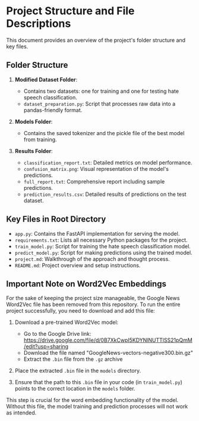# Project Structure and File Descriptions

This document provides an overview of the project's folder structure and key files.

## Folder Structure

1. **Modified Dataset Folder**:

   - Contains two datasets: one for training and one for testing hate speech classification.
   - `dataset_preparation.py`: Script that processes raw data into a pandas-friendly format.

2. **Models Folder**:

   - Contains the saved tokenizer and the pickle file of the best model from training.

3. **Results Folder**:
   - `classification_report.txt`: Detailed metrics on model performance.
   - `confusion_matrix.png`: Visual representation of the model's predictions.
   - `full_report.txt`: Comprehensive report including sample predictions.
   - `prediction_results.csv`: Detailed results of predictions on the test dataset.

## Key Files in Root Directory

- `app.py`: Contains the FastAPI implementation for serving the model.
- `requirements.txt`: Lists all necessary Python packages for the project.
- `train_model.py`: Script for training the hate speech classification model.
- `predict_model.py`: Script for making predictions using the trained model.
- `project.md`: Walkthrough of the approach and thought process.
- `README.md`: Project overview and setup instructions.

## Important Note on Word2Vec Embeddings

For the sake of keeping the project size manageable, the Google News Word2Vec file has been removed from this repository. To run the entire project successfully, you need to download and add this file:

1. Download a pre-trained Word2Vec model:

   - Go to the Google Drive link: https://drive.google.com/file/d/0B7XkCwpI5KDYNlNUTTlSS21pQmM/edit?usp=sharing
   - Download the file named "GoogleNews-vectors-negative300.bin.gz"
   - Extract the `.bin` file from the `.gz` archive

2. Place the extracted `.bin` file in the `models` directory.

3. Ensure that the path to this `.bin` file in your code (in `train_model.py`) points to the correct location in the `models` folder.

This step is crucial for the word embedding functionality of the model. Without this file, the model training and prediction processes will not work as intended.
